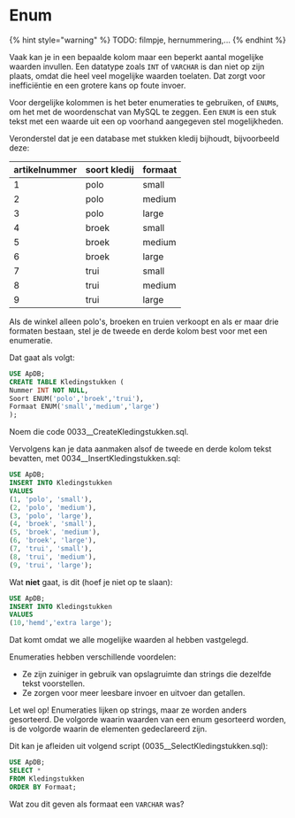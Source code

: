 # Enum

{% hint style="warning" %}
TODO: filmpje, hernummering,...
{% endhint %}

Vaak kan je in een bepaalde kolom maar een beperkt aantal mogelijke waarden invullen. Een datatype zoals `INT` of `VARCHAR` is dan niet op zijn plaats, omdat die heel veel mogelijke waarden toelaten. Dat zorgt voor inefficiëntie en een grotere kans op foute invoer.

Voor dergelijke kolommen is het beter enumeraties te gebruiken, of `ENUM`s, om het met de woordenschat van MySQL te zeggen. Een `ENUM` is een stuk tekst met een waarde uit een op voorhand aangegeven stel mogelijkheden.

Veronderstel dat je een database met stukken kledij bijhoudt, bijvoorbeeld deze:

| artikelnummer | soort kledij | formaat |
| :--- | :--- | :--- |
| 1 | polo | small |
| 2 | polo | medium |
| 3 | polo | large |
| 4 | broek | small |
| 5 | broek | medium |
| 6 | broek | large |
| 7 | trui | small |
| 8 | trui | medium |
| 9 | trui | large |

Als de winkel alleen polo's, broeken en truien verkoopt en als er maar drie formaten bestaan, stel je de tweede en derde kolom best voor met een enumeratie.

Dat gaat als volgt:

```sql
USE ApDB;
CREATE TABLE Kledingstukken (
Nummer INT NOT NULL,
Soort ENUM('polo','broek','trui'),
Formaat ENUM('small','medium','large')
);
```

Noem die code 0033\_\_CreateKledingstukken.sql.

Vervolgens kan je data aanmaken alsof de tweede en derde kolom tekst bevatten, met 0034\_\_InsertKledingstukken.sql:

```sql
USE ApDB;
INSERT INTO Kledingstukken
VALUES
(1, 'polo', 'small'),
(2, 'polo', 'medium'),
(3, 'polo', 'large'),
(4, 'broek', 'small'),
(5, 'broek', 'medium'),
(6, 'broek', 'large'),
(7, 'trui', 'small'),
(8, 'trui', 'medium'),
(9, 'trui', 'large');
```

Wat **niet** gaat, is dit \(hoef je niet op te slaan\):

```sql
USE ApDB;
INSERT INTO Kledingstukken
VALUES
(10,'hemd','extra large');
```

Dat komt omdat we alle mogelijke waarden al hebben vastgelegd.

Enumeraties hebben verschillende voordelen:

* Ze zijn zuiniger in gebruik van opslagruimte dan strings die dezelfde tekst voorstellen.
* Ze zorgen voor meer leesbare invoer en uitvoer dan getallen.

Let wel op! Enumeraties lijken op strings, maar ze worden anders gesorteerd. De volgorde waarin waarden van een enum gesorteerd worden, is de volgorde waarin de elementen gedeclareerd zijn.

Dit kan je afleiden uit volgend script \(0035\_\_SelectKledingstukken.sql\):

```sql
USE ApDB;
SELECT *
FROM Kledingstukken
ORDER BY Formaat;
```

Wat zou dit geven als formaat een `VARCHAR` was?

